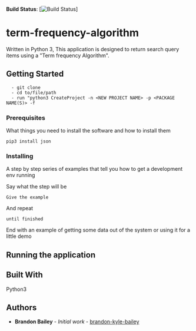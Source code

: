 **Build Status**: [![Build Status](https://github.com/brandon-kyle-bailey/repo-badges/blob/master/svg/build-passing.svg)]

# term-frequency-algorithm
Written in Python 3, This application is designed to return search query items using a "Term frequency Algorithm".


## Getting Started

```
  - git clone
  - cd to/file/path
  - run "python3 CreateProject -n <NEW PROJECT NAME> -p <PACKAGE NAME(S)> -f
```

### Prerequisites

What things you need to install the software and how to install them

```
pip3 install json
```

### Installing

A step by step series of examples that tell you how to get a development env running

Say what the step will be

```
Give the example
```

And repeat

```
until finished
```

End with an example of getting some data out of the system or using it for a little demo

## Running the application

## Built With

Python3

## Authors

* **Brandon Bailey** - *Initial work* - [brandon-kyle-bailey](https://github.com/brandon-kyle-bailey)
